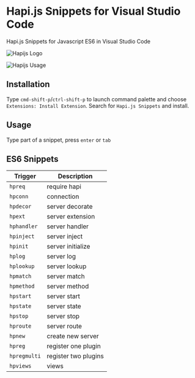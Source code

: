 # Hapi.js Snippets for Visual Studio Code
Hapi.js Snippets for Javascript ES6 in Visual Studio Code

![Hapijs Logo](https://github.com/deerawan/vscode-hapijs-snippets/raw/master/images/hapijs-logo.png)

![Hapijs Usage](https://github.com/deerawan/vscode-hapijs-snippets/raw/master/images/usage.gif)

## Installation
Type `cmd-shift-p`/`ctrl-shift-p` to launch command palette and choose `Extensions: Install Extension`. Search for `Hapi.js Snippets` and install.

## Usage
Type part of a snippet, press `enter` or `tab`

## ES6 Snippets
| Trigger                    | Description |
| -------                    | ----------- |
| `hpreq`                    | require hapi |
| `hpconn`                   | connection |
| `hpdecor`                  | server decorate  |
| `hpext`                    | server extension |
| `hphandler`                | server handler |
| `hpinject`                 | server inject |
| `hpinit`                   | server initialize |
| `hplog`                    | server log |
| `hplookup`                 | server lookup |
| `hpmatch`                  | server match |
| `hpmethod`                 | server method |
| `hpstart`                  | server start |
| `hpstate`                  | server state |
| `hpstop`                   | server stop |
| `hproute`                  | server route |
| `hpnew`                    | create new server |
| `hpreg`                    | register one plugin |
| `hpregmulti`               | register two plugins |
| `hpviews`                  | views |

